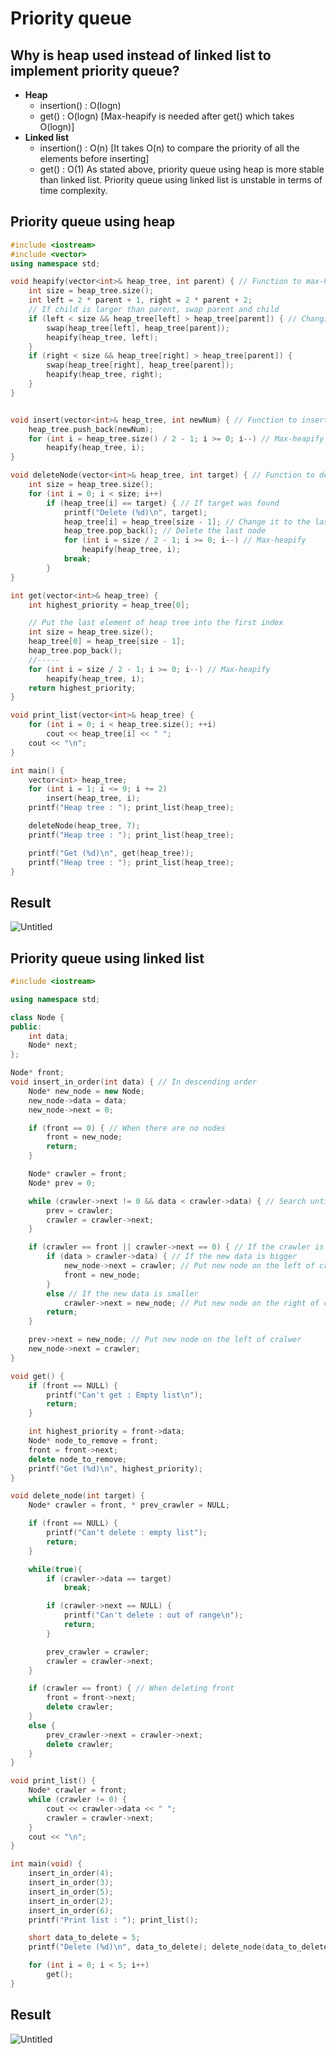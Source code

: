 # Priority queue

## Why is heap used instead of linked list to implement priority queue?
* **Heap**
  * insertion() : O(logn)
  * get() : O(logn) [Max-heapify is needed after get() which takes O(logn)]
* **Linked list**
  * insertion() : O(n) [It takes O(n) to compare the priority of all the elements before inserting]
  * get() : O(1)
As stated above, priority queue using heap is more stable than linked list. Priority queue using linked list is unstable in terms of time complexity.

## Priority queue using heap
~~~C++
#include <iostream>
#include <vector>
using namespace std;

void heapify(vector<int>& heap_tree, int parent) { // Function to max-heapify the tree
    int size = heap_tree.size();
    int left = 2 * parent + 1, right = 2 * parent + 2;
    // If child is larger than parent, swap parent and child
    if (left < size && heap_tree[left] > heap_tree[parent]) { // Changing the inequality sign makes it min-heapify
        swap(heap_tree[left], heap_tree[parent]);
        heapify(heap_tree, left);
    }
    if (right < size && heap_tree[right] > heap_tree[parent]) {
        swap(heap_tree[right], heap_tree[parent]);
        heapify(heap_tree, right);
    }
}


void insert(vector<int>& heap_tree, int newNum) { // Function to insert an element into the tree
    heap_tree.push_back(newNum);
    for (int i = heap_tree.size() / 2 - 1; i >= 0; i--) // Max-heapify
        heapify(heap_tree, i);
}

void deleteNode(vector<int>& heap_tree, int target) { // Function to delete an element from the tree
    int size = heap_tree.size();
    for (int i = 0; i < size; i++)
        if (heap_tree[i] == target) { // If target was found
            printf("Delete (%d)\n", target);
            heap_tree[i] = heap_tree[size - 1]; // Change it to the last node
            heap_tree.pop_back(); // Delete the last node
            for (int i = size / 2 - 1; i >= 0; i--) // Max-heapify
                heapify(heap_tree, i);
            break;
        }
}

int get(vector<int>& heap_tree) {
    int highest_priority = heap_tree[0];

    // Put the last element of heap tree into the first index
    int size = heap_tree.size();
    heap_tree[0] = heap_tree[size - 1];
    heap_tree.pop_back();
    //-----
    for (int i = size / 2 - 1; i >= 0; i--) // Max-heapify
        heapify(heap_tree, i);
    return highest_priority;
}

void print_list(vector<int>& heap_tree) {
    for (int i = 0; i < heap_tree.size(); ++i)
        cout << heap_tree[i] << " ";
    cout << "\n";
}

int main() {
    vector<int> heap_tree;
    for (int i = 1; i <= 9; i += 2)
        insert(heap_tree, i);
    printf("Heap tree : "); print_list(heap_tree);

    deleteNode(heap_tree, 7);
    printf("Heap tree : "); print_list(heap_tree);

    printf("Get (%d)\n", get(heap_tree));
    printf("Heap tree : "); print_list(heap_tree);
}
~~~
## Result
![Untitled](https://user-images.githubusercontent.com/67142421/148804359-b3bc1e37-6b7a-44ba-ae3c-5ac311296b27.png)


## Priority queue using linked list
~~~C++
#include <iostream>

using namespace std;

class Node {
public:
	int data;
	Node* next;
};

Node* front;
void insert_in_order(int data) { // In descending order
	Node* new_node = new Node;
	new_node->data = data;
	new_node->next = 0;

	if (front == 0) { // When there are no nodes
		front = new_node;
		return;
	}

	Node* crawler = front;
	Node* prev = 0;

	while (crawler->next != 0 && data < crawler->data) { // Search until the new data is bigger
		prev = crawler;
		crawler = crawler->next;
	}

	if (crawler == front || crawler->next == 0) { // If the crawler is at front or rear
		if (data > crawler->data) { // If the new data is bigger
			new_node->next = crawler; // Put new node on the left of cralwer
			front = new_node;
		}
		else // If the new data is smaller
			crawler->next = new_node; // Put new node on the right of cralwer
		return;
	}

	prev->next = new_node; // Put new node on the left of cralwer
	new_node->next = crawler;
}

void get() {
	if (front == NULL) {
		printf("Can't get : Empty list\n");
		return;
	}

	int highest_priority = front->data;
	Node* node_to_remove = front;
	front = front->next;
	delete node_to_remove;
	printf("Get (%d)\n", highest_priority);
}

void delete_node(int target) {
	Node* crawler = front, * prev_crawler = NULL;

	if (front == NULL) {
		printf("Can't delete : empty list");
		return;
	}

	while(true){
		if (crawler->data == target)
			break;

		if (crawler->next == NULL) {
			printf("Can't delete : out of range\n");
			return;
		}

		prev_crawler = crawler;
		crawler = crawler->next;
	}

	if (crawler == front) { // When deleting front
		front = front->next;
		delete crawler;
	}
	else {
		prev_crawler->next = crawler->next;
		delete crawler;
	}
}

void print_list() {
	Node* crawler = front;
	while (crawler != 0) {
		cout << crawler->data << " ";
		crawler = crawler->next;
	}
	cout << "\n";
}

int main(void) {
	insert_in_order(4);
	insert_in_order(3);
	insert_in_order(5);
	insert_in_order(2);
	insert_in_order(6);
	printf("Print list : "); print_list();

	short data_to_delete = 5;
	printf("Delete (%d)\n", data_to_delete); delete_node(data_to_delete);

	for (int i = 0; i < 5; i++)
		get();
}
~~~
## Result
![Untitled](https://user-images.githubusercontent.com/67142421/148807940-c75376d9-519d-46db-b6ec-ec8eff25fad8.png)


